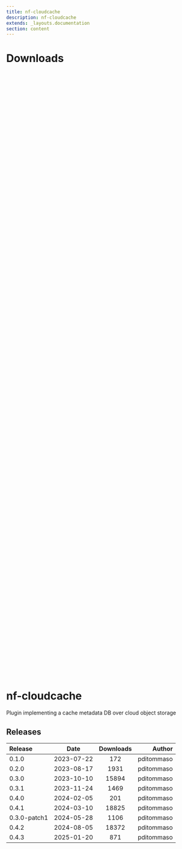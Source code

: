 ```yaml
---
title: nf-cloudcache
description: nf-cloudcache
extends: _layouts.documentation
section: content
---
```


# Downloads

<div style="position: relative; height:40vh; width:80vw">
    <canvas id="releases"></canvas>
</div>
<script type="module" src="nf-plugin-stats/docs/nf-cloudcache/nf-cloudcache.js"></script>

# nf-cloudcache
Plugin implementing a cache metadata DB over cloud object storage 


## Releases

| Release                               |                       Date                       |                   Downloads                    |                           Author |
| :------------ |:------------------------------------------------:|:----------------------------------------------:|---------------------------------:|
 |  0.1.0                                               | 2023-07-22                                          | 172                                                | pditommaso                                         |
 |  0.2.0                                               | 2023-08-17                                          | 1931                                               | pditommaso                                         |
 |  0.3.0                                               | 2023-10-10                                          | 15894                                              | pditommaso                                         |
 |  0.3.1                                               | 2023-11-24                                          | 1469                                               | pditommaso                                         |
 |  0.4.0                                               | 2024-02-05                                          | 201                                                | pditommaso                                         |
 |  0.4.1                                               | 2024-03-10                                          | 18825                                              | pditommaso                                         |
 |  0.3.0-patch1                                        | 2024-05-28                                          | 1106                                               | pditommaso                                         |
 |  0.4.2                                               | 2024-08-05                                          | 18372                                              | pditommaso                                         |
 |  0.4.3                                               | 2025-01-20                                          | 871                                                | pditommaso                                         |
